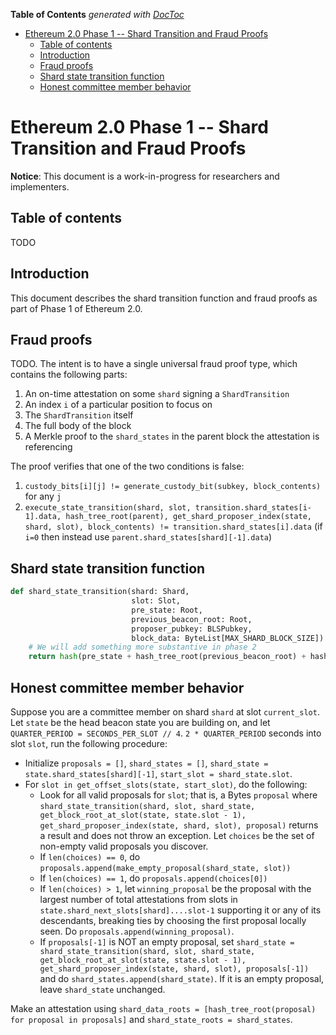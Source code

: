 <!-- START doctoc generated TOC please keep comment here to allow auto update -->
<!-- DON'T EDIT THIS SECTION, INSTEAD RE-RUN doctoc TO UPDATE -->
**Table of Contents**  *generated with [DocToc](https://github.com/thlorenz/doctoc)*

- [Ethereum 2.0 Phase 1 -- Shard Transition and Fraud Proofs](#ethereum-20-phase-1----shard-transition-and-fraud-proofs)
  - [Table of contents](#table-of-contents)
  - [Introduction](#introduction)
  - [Fraud proofs](#fraud-proofs)
  - [Shard state transition function](#shard-state-transition-function)
  - [Honest committee member behavior](#honest-committee-member-behavior)

<!-- END doctoc generated TOC please keep comment here to allow auto update -->

# Ethereum 2.0 Phase 1 -- Shard Transition and Fraud Proofs

**Notice**: This document is a work-in-progress for researchers and implementers.

## Table of contents

<!-- TOC -->

 TODO

<!-- /TOC -->

## Introduction

This document describes the shard transition function and fraud proofs as part of Phase 1 of Ethereum 2.0.

## Fraud proofs

TODO. The intent is to have a single universal fraud proof type, which contains the following parts:

1. An on-time attestation on some `shard` signing a `ShardTransition`
2. An index `i` of a particular position to focus on
3. The `ShardTransition` itself
4. The full body of the block
5. A Merkle proof to the `shard_states` in the parent block the attestation is referencing

The proof verifies that one of the two conditions is false:

1. `custody_bits[i][j] != generate_custody_bit(subkey, block_contents)` for any `j`
2. `execute_state_transition(shard, slot, transition.shard_states[i-1].data, hash_tree_root(parent), get_shard_proposer_index(state, shard, slot), block_contents) != transition.shard_states[i].data` (if `i=0` then instead use `parent.shard_states[shard][-1].data`)

## Shard state transition function

```python
def shard_state_transition(shard: Shard,
                           slot: Slot,
                           pre_state: Root,
                           previous_beacon_root: Root,
                           proposer_pubkey: BLSPubkey,
                           block_data: ByteList[MAX_SHARD_BLOCK_SIZE]) -> Root:
    # We will add something more substantive in phase 2
    return hash(pre_state + hash_tree_root(previous_beacon_root) + hash_tree_root(block_data))
```

## Honest committee member behavior

Suppose you are a committee member on shard `shard` at slot `current_slot`. Let `state` be the head beacon state you are building on, and let `QUARTER_PERIOD = SECONDS_PER_SLOT // 4`. `2 * QUARTER_PERIOD` seconds into slot `slot`, run the following procedure:

* Initialize `proposals = []`, `shard_states = []`, `shard_state = state.shard_states[shard][-1]`, `start_slot = shard_state.slot`.
* For `slot in get_offset_slots(state, start_slot)`, do the following:
    * Look for all valid proposals for `slot`; that is, a Bytes `proposal` where `shard_state_transition(shard, slot, shard_state, get_block_root_at_slot(state, state.slot - 1), get_shard_proposer_index(state, shard, slot), proposal)` returns a result and does not throw an exception. Let `choices` be the set of non-empty valid proposals you discover.
    * If `len(choices) == 0`, do `proposals.append(make_empty_proposal(shard_state, slot))`
    * If `len(choices) == 1`, do `proposals.append(choices[0])`
    * If `len(choices) > 1`, let `winning_proposal` be the proposal with the largest number of total attestations from slots in `state.shard_next_slots[shard]....slot-1` supporting it or any of its descendants, breaking ties by choosing the first proposal locally seen. Do `proposals.append(winning_proposal)`.
    * If `proposals[-1]` is NOT an empty proposal, set `shard_state = shard_state_transition(shard, slot, shard_state, get_block_root_at_slot(state, state.slot - 1), get_shard_proposer_index(state, shard, slot), proposals[-1])` and do `shard_states.append(shard_state)`. If it is an empty proposal, leave `shard_state` unchanged.

Make an attestation using `shard_data_roots = [hash_tree_root(proposal) for proposal in proposals]` and `shard_state_roots = shard_states`.
